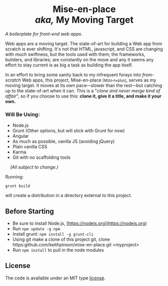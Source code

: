 # <center>Mise-en-place</br><i>aka,</i> My Moving Target</center>

<p>
<i>A boilerplate for front-end web apps.</i>
</p>

Web apps are a moving target. The state-of-art for building a Web app
from scratch is ever shifting. It's not that HTML, javascript, and CSS
are changing with much swiftness, but the tools used with them; the
frameworks, builders, and libraries; are constantly on the move and any
it seems any effort to stay current is as big a task as building the 
app itself.

In an effort to bring some sanity back to my infrequent forays into
*from-scratch* Web apps, this project,
Mise-en-place&nbsp;<small>[Mizo&hyphen;n&bullet;plus]</small>,
serves as my moving target.
It moves at its own pace&mdash;slower than the rest&mdash;but catching
up to the state-of-art when it can. This is a &quot;*clone and never 
merge kind of affair*&quot;, so if you choose to use this: **clone it, give it a title, 
and make it your own.** 

### Will Be Using:

   * Node.js
   * Grunt (Other options, but will stick with Grunt for now)
   * Angular
   * As much as possible, vanilla JS (avoiding jQuery)
   * Plain vanilla CSS
   * Karma
   * Git with no scaffolding tools
   
&nbsp;&nbsp;&nbsp; *(All subject to change.)*
        
Running:

    grunt build
    
will create a distribution in a directory external to this project.
    
        
## Before Starting

   * Be sure to install Node.js, [https://nodejs.org](https://nodejs.org)
   * Run `npm update -g npm`
   * Install grunt: `npm install -g grunt-cli`
   * Using git make a clone of this project git, clone https:github.com/keithpinson/mise-en-place.git \<myproject\>
   * Run `npm install` to pull in the node modules 

## License

The code is available under an MIT type [license](LICENSE.txt).

